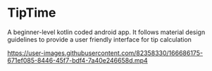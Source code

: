 # TipTime
A beginner-level kotlin coded android app.
It follows material design guidelines to provide a user friendly interface for tip calculation


https://user-images.githubusercontent.com/82358330/166686175-671ef085-8446-45f7-bdf4-7a40e246658d.mp4

